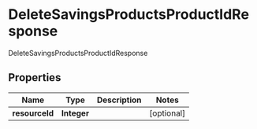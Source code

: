 

# DeleteSavingsProductsProductIdResponse

DeleteSavingsProductsProductIdResponse
## Properties

Name | Type | Description | Notes
------------ | ------------- | ------------- | -------------
**resourceId** | **Integer** |  |  [optional]



